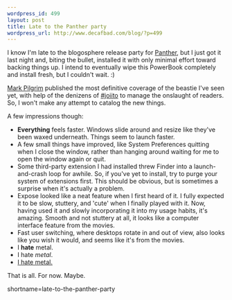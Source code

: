 ```yaml
--- 
wordpress_id: 499
layout: post
title: Late to the Panther party
wordpress_url: http://www.decafbad.com/blog/?p=499
---
```

<p>
I know I'm late to the blogosphere release party for <a href="http://www.apple.com/macosx/">Panther</a>, but I just got it last night and, biting the bullet, installed it with only minimal effort toward backing things up.  I intend to eventually wipe this PowerBook completely and install fresh, but I couldn't wait.  :)
</p>
<p>
<a href="http://diveintomark.org/archives/2003/10/24/panther">Mark Pilgrim</a> published the most definitive coverage of the beastie I've seen yet, with help of the denizens of <a href="http://joi.ito.com/joiwiki/IrcChannel">#joiito</a> to manage the onslaught of readers.  So, I won't make any attempt to catalog the new things.
</p>
<p>
A few impressions though:
</p>
<ul>
<li><b>Everything</b> feels faster.  Windows slide around and resize like they've been waxed underneath.  Things seem to launch faster.</li>
<li>A few small things have improved, like System Preferences quitting when I close the window, rather than hanging around waiting for me to open the window again or quit.</li>
<li>Some third-party extension I had installed threw Finder into a launch-and-crash loop for awhile.  So, if you've yet to install, try to purge your system of extensions first.  This should be obvious, but is sometimes a surprise when it's actually a problem.</li>
<li>Expose looked like a neat feature when I first heard of it.  I fully expected it to be slow, stuttery, and 'cute' when I finally played with it.  Now, having used it and slowly incorporating it into my usage habits, it's amazing.  Smooth and not stuttery at all, it looks like a computer interface feature from the movies.</li>
<li>Fast user switching, where desktops rotate in and out of view, also looks like you wish it would, and seems like it's from the movies.</li>
<li>I <b>hate</b> metal.</li>
<li>I hate <i>metal</i>.</li>
<li><u>I hate metal.</u></li>
</ul>
<p>
That is all.  For now.  Maybe.
</p>
<!--more-->
shortname=late-to-the-panther-party
